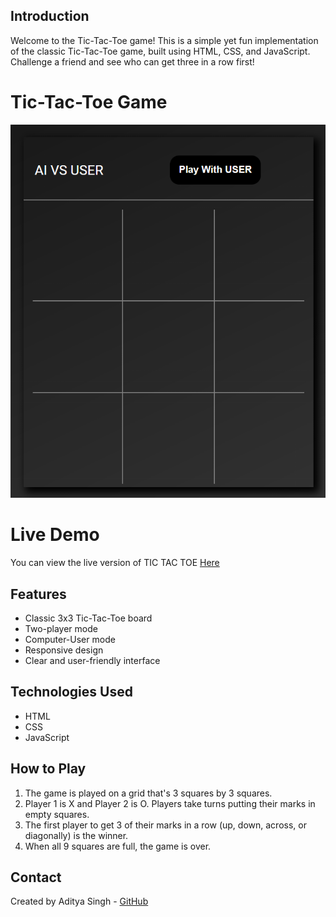 ## Introduction

Welcome to the Tic-Tac-Toe game! This is a simple yet fun implementation of the classic Tic-Tac-Toe game, built using HTML, CSS, and JavaScript. Challenge a friend and see who can get three in a row first!

# Tic-Tac-Toe Game

![Tic-Tac-Toe Preview](https://github.com/developer-adityaSingh/Tic-Tac-Toe/blob/main/Asset/preview.png)

# Live Demo
You can view the live version of TIC TAC TOE [Here](https://tic-tac-toe-eta-teal.vercel.app/)

## Features

- Classic 3x3 Tic-Tac-Toe board
- Two-player mode
- Computer-User mode
- Responsive design
- Clear and user-friendly interface

## Technologies Used

- HTML
- CSS
- JavaScript

## How to Play

1. The game is played on a grid that's 3 squares by 3 squares.
2. Player 1 is X and Player 2 is O. Players take turns putting their marks in empty squares.
3. The first player to get 3 of their marks in a row (up, down, across, or diagonally) is the winner.
4. When all 9 squares are full, the game is over.
## Contact

Created by Aditya Singh - [GitHub](https://github.com/developer-adityaSingh)
